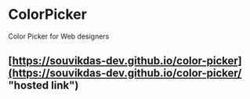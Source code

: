# ColorPicker
Color Picker for Web designers <br>
## [https://souvikdas-dev.github.io/color-picker](https://souvikdas-dev.github.io/color-picker/ "hosted link")<br>
